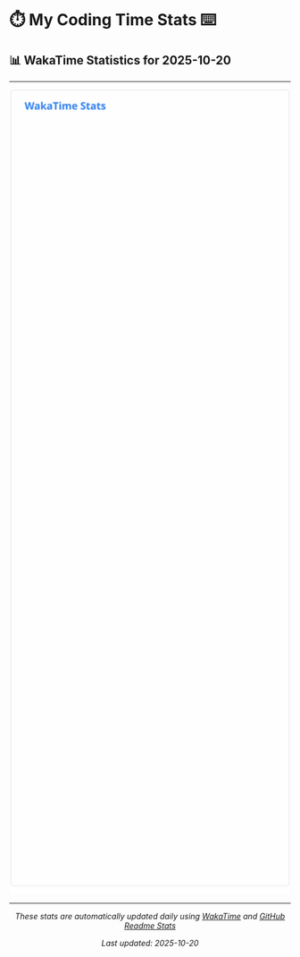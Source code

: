 # ⏱️ My Coding Time Stats ⌨️

## 📊 WakaTime Statistics for 2025-10-20

---

<div align="center">

<img src="./images/wakatime-stats-2025-10-20.svg" alt="WakaTime Stats" width="500">

</div>

---

<div align="center">

*These stats are automatically updated daily using [WakaTime](https://wakatime.com) and [GitHub Readme Stats](https://github.com/anuraghazra/github-readme-stats)*

*Last updated: 2025-10-20*
</div>
